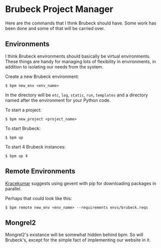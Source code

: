 # Brubeck Project Manager

Here are the commands that I think Brubeck should have. Some work has been done
and some of that will be carried over.


## Environments

I think Brubeck environments should basically be virtual environments. These
things are handy for managing lots of flexibility in environments, in addition
to isolating our needs from the system.

Create a new Brubeck environment:

    $ bpm new_env <env_name>
    
In the directory will be `etc`, `log`, `static`, `run`, `templates` and a
directory named after the environment for your Python code.

To start a project: 

    $ bpm new_project <project_name>
    
To start Brubeck:

    $ bpm up
    
To start 4 Brubeck instances:

    $ bpm up 4


## Remote Environments

[Kracekumar](http://twitter.com/kracetheking) suggests using gevent with pip
for downloading packages in parallel.

Perhaps that could look like this:

    $ bpm remote new_env <env_name> --requirements envs/brubeck.reqs

    
## Mongrel2

Mongrel2's existance will be somewhat hidden behind bpm. So will Brubeck's,
except for the simple fact of implementing our website in it.
